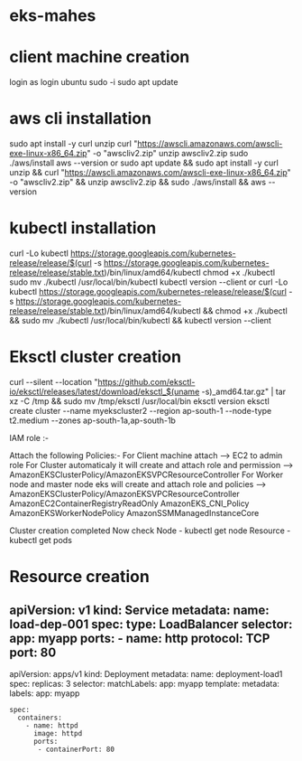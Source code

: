# eks-mahes

client machine creation 
=======================

login as login ubuntu 
sudo -i
sudo apt update

aws cli installation
====================
sudo apt install -y curl unzip
curl "https://awscli.amazonaws.com/awscli-exe-linux-x86_64.zip" -o "awscliv2.zip"
unzip awscliv2.zip
sudo ./aws/install
aws --version
or 
sudo apt update && sudo apt install -y curl unzip && curl "https://awscli.amazonaws.com/awscli-exe-linux-x86_64.zip" -o "awscliv2.zip" && unzip awscliv2.zip && sudo ./aws/install && aws --version

kubectl installation
====================

curl -Lo kubectl https://storage.googleapis.com/kubernetes-release/release/$(curl -s https://storage.googleapis.com/kubernetes-release/release/stable.txt)/bin/linux/amd64/kubectl
chmod +x ./kubectl
sudo mv ./kubectl /usr/local/bin/kubectl
kubectl version --client
or
curl -Lo kubectl https://storage.googleapis.com/kubernetes-release/release/$(curl -s https://storage.googleapis.com/kubernetes-release/release/stable.txt)/bin/linux/amd64/kubectl && chmod +x ./kubectl && sudo mv ./kubectl /usr/local/bin/kubectl && kubectl version --client

Eksctl cluster creation 
==============================
curl --silent --location "https://github.com/eksctl-io/eksctl/releases/latest/download/eksctl_$(uname -s)_amd64.tar.gz" | tar xz -C /tmp && sudo mv /tmp/eksctl /usr/local/bin
eksctl version
eksctl create cluster --name myekscluster2 --region ap-south-1 --node-type t2.medium --zones ap-south-1a,ap-south-1b

IAM role :-

Attach the following Policies:-
For Client machine attach --> EC2 to admin role
For Cluster automaticaly it will create and attach role and permission  --> AmazonEKSClusterPolicy/AmazonEKSVPCResourceController
For Worker node and master node eks will create and attach role and policies --> AmazonEKSClusterPolicy/AmazonEKSVPCResourceController
AmazonEC2ContainerRegistryReadOnly
AmazonEKS_CNI_Policy
AmazonEKSWorkerNodePolicy
AmazonSSMManagedInstanceCore

Cluster creation completed
Now check 
Node - kubectl get node
Resource - kubectl get pods 

Resource creation
=================
apiVersion: v1
kind: Service
metadata:
  name: load-dep-001
spec:
  type: LoadBalancer
  selector:
    app: myapp
  ports:
    - name: http
      protocol: TCP
      port: 80
---
apiVersion: apps/v1
kind: Deployment 
metadata:
  name: deployment-load1
spec:
  replicas: 3
  selector:
    matchLabels:
      app: myapp
  template:
    metadata:
      labels:
        app: myapp

    spec:
      containers:
        - name: httpd
          image: httpd
          ports:
           - containerPort: 80
